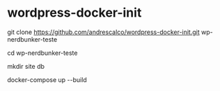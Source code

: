 # wordpress-docker-init

git clone https://github.com/andrescalco/wordpress-docker-init.git wp-nerdbunker-teste

cd  wp-nerdbunker-teste

mkdir site db

docker-compose up --build
